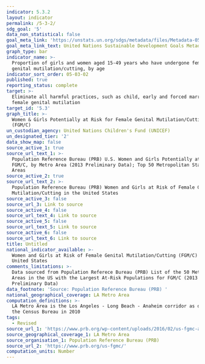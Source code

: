```yaml
---
indicator: 5.3.2
layout: indicator
permalink: /5-3-2/
sdg_goal: '5'
data_non_statistical: false
goal_meta_link: 'https://unstats.un.org/sdgs/metadata/files/Metadata-05-03-02.pdf'
goal_meta_link_text: United Nations Sustainable Development Goals Metadata (PDF 206 KB)
graph_type: bar
indicator_name: >-
  Proportion of girls and women aged 15-49 years who have undergone female
  genital mutilation/cutting, by age
indicator_sort_order: 05-03-02
published: true
reporting_status: complete
target: >-
  Eliminate all harmful practices, such as child, early and forced marriage and
  female genital mutilation
target_id: '5.3'
graph_title: >-
  Women & Girls Potentially at Risk for Female Genital Mutilation/Cutting
  (FGM/C)
un_custodian_agency: United Nations Children's Fund (UNICEF)
un_designated_tier: '2'
data_show_map: false
source_active_1: true
source_url_text_1: >-
  Population Reference Bureau (PRB) U.S. Women and Girls Potentially at Risk for
  FGM/C, by Metro Area (2013 Preliminary Data); Top 50 Metropolitan Statistical
  Areas
source_active_2: true
source_url_text_2: >-
  Population Reference Bureau (PRB) Women and Girls at Risk of Female Genital
  Mutilation/Cutting in the United States
source_active_3: false
source_url_3: Link to source
source_active_4: false
source_url_text_4: Link to source
source_active_5: false
source_url_text_5: Link to source
source_active_6: false
source_url_text_6: Link to source
title: Untitled
national_indicator_available: >-
  Women and Girls at Risk of Female Genital Mutilation/Cutting (FGM/C) in the
  United States
comments_limitations: >-
  Data sourced from Population Referece Bureau (PRB) List of the 50 Metropolitan
  Areas in the US with the Largest At-Risk Populations for FGM/C (2013
  Preliminary Data)
data_footnote: 'Source: Population Reference Bureau (PRB) '
national_geographical_coverage: LA Metro Area
computation_definitions: >-
  LA Metro Area is the Los Angeles - Long Beach - Anaheim corridor as defined by
  the Census Bureau in 2010
tags:
  - Revised
source_url_1: 'https://www.prb.org/wp-content/uploads/2016/02/us-fgmc-all-metros-table.pdf'
source_geographical_coverage_1: LA Metro Area
source_organisation_1: Population Reference Bureau (PRB)
source_url_2: 'https://www.prb.org/us-fgmc/'
computation_units: Number
---
```

